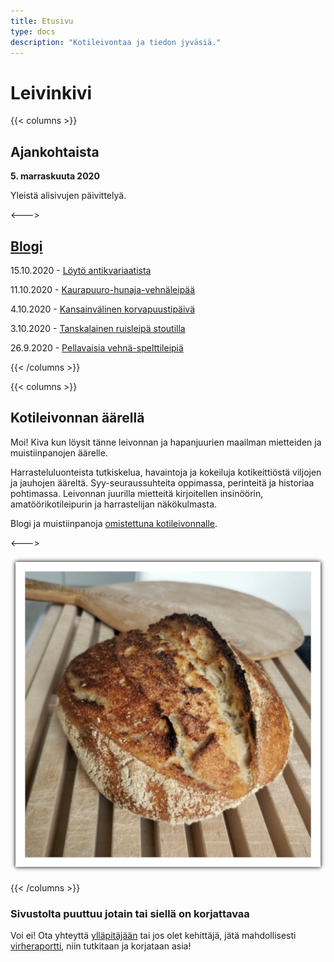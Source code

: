 ```yaml
---
title: Etusivu
type: docs
description: "Kotileivontaa ja tiedon jyväsiä."
---
```


# Leivinkivi

{{< columns >}}

## Ajankohtaista

**5. marraskuuta 2020**

Yleistä alisivujen päivittelyä.

<--->

## [Blogi](/posts)

15.10.2020 - [Löytö antikvariaatista](/posts/löytö-antikvariaatista)

11.10.2020 - [Kaurapuuro-hunaja-vehnäleipää](/posts/kaurapuuro-hunaja-vehnäleipää)

4.10.2020 - [Kansainvälinen korvapuustipäivä](/posts/kansainvälinen-korvapuustipäivä)

3.10.2020 - [Tanskalainen ruisleipä stoutilla](/posts/tanskalainen-ruisleipä-stoutilla)

26.9.2020 - [Pellavaisia vehnä-spelttileipiä](/posts/pellavaisia-vehnä-spelttileipiä)

{{< /columns >}}

{{< columns >}}

## Kotileivonnan äärellä

Moi! Kiva kun löysit tänne leivonnan ja hapanjuurien maailman
mietteiden ja muistiinpanojen äärelle.

Harrasteluluonteista tutkiskelua, havaintoja ja kokeiluja
kotikeittiöstä viljojen ja jauhojen ääreltä.
Syy-seuraussuhteita oppimassa, perinteitä ja historiaa pohtimassa.
Leivonnan juurilla mietteitä kirjoitellen insinöörin, amatöörikotileipurin ja harrastelijan
näkökulmasta.

Blogi ja muistiinpanoja [omistettuna kotileivonnalle](/docs/info/rakkaudesta-leivontaan).

<--->

![](/etusivuleipa.png)

{{< /columns >}}

### Sivustolta puuttuu jotain tai siellä on korjattavaa

Voi ei! Ota yhteyttä [ylläpitäjään](mailto:tojuntu@gmail.com) tai jos olet kehittäjä, jätä mahdollisesti 
[virheraportti](https://github.com/leivinkivi/leivinkivi.github.io/issues), 
niin tutkitaan ja korjataan asia!
